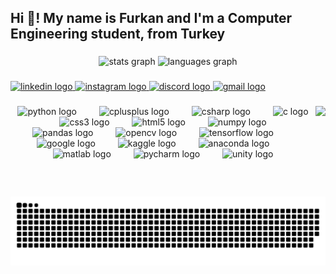 <h2 align="left">Hi 👋! My name is Furkan and I'm a Computer Engineering student, from Turkey</h2>

###

<div align="center">
  <img src="https://github-readme-stats.vercel.app/api?username=xNart06&hide_title=false&hide_rank=false&show_icons=true&include_all_commits=true&count_private=true&disable_animations=false&theme=dracula&locale=en&hide_border=false" height="150" alt="stats graph"  />
  <img src="https://github-readme-stats.vercel.app/api/top-langs?username=xNart06&locale=en&hide_title=false&layout=compact&card_width=320&langs_count=5&theme=dracula&hide_border=false" height="150" alt="languages graph"  />
</div>

###

<div align="left">
  <a href="https://www.linkedin.com/in/furkanhamzabolat/" target="_blank">
    <img src="https://img.shields.io/static/v1?message=LinkedIn&logo=linkedin&label=&color=0077B5&logoColor=white&labelColor=&style=for-the-badge" height="35" alt="linkedin logo"  />
  </a>
  <a href="https://www.instagram.com/x_nart/" target="_blank">
    <img src="https://img.shields.io/static/v1?message=Instagram&logo=instagram&label=&color=E4405F&logoColor=white&labelColor=&style=for-the-badge" height="35" alt="instagram logo"  />
  </a>
  <a href="xNart" target="_blank">
    <img src="https://img.shields.io/static/v1?message=Discord&logo=discord&label=&color=7289DA&logoColor=white&labelColor=&style=for-the-badge" height="35" alt="discord logo"  />
  </a>
  <a href="furkanhamzabolat@gmail.com" target="_blank">
    <img src="https://img.shields.io/static/v1?message=Gmail&logo=gmail&label=&color=D14836&logoColor=white&labelColor=&style=for-the-badge" height="35" alt="gmail logo"  />
  </a>
</div>

###

<img align="right" height="145" src="https://media.tenor.com/lNtmoshuUI8AAAAi/bahroo-hacker.gif"  />

###

<div align="center">
  <img src="https://cdn.jsdelivr.net/gh/devicons/devicon/icons/python/python-original.svg" height="43" alt="python logo"  />
  <img width="28" />
  <img src="https://cdn.jsdelivr.net/gh/devicons/devicon/icons/cplusplus/cplusplus-original.svg" height="43" alt="cplusplus logo"  />
  <img width="28" />
  <img src="https://cdn.jsdelivr.net/gh/devicons/devicon/icons/csharp/csharp-original.svg" height="43" alt="csharp logo"  />
  <img width="28" />
  <img src="https://cdn.jsdelivr.net/gh/devicons/devicon/icons/c/c-original.svg" height="43" alt="c logo"  />
  <img width="28" />
  <img src="https://cdn.jsdelivr.net/gh/devicons/devicon/icons/css3/css3-original.svg" height="43" alt="css3 logo"  />
  <img width="28" />
  <img src="https://cdn.jsdelivr.net/gh/devicons/devicon/icons/html5/html5-original.svg" height="43" alt="html5 logo"  />
  <img width="28" />
  <img src="https://cdn.jsdelivr.net/gh/devicons/devicon/icons/numpy/numpy-original.svg" height="43" alt="numpy logo"  />
  <img width="28" />
  <img src="https://cdn.jsdelivr.net/gh/devicons/devicon/icons/pandas/pandas-original.svg" height="43" alt="pandas logo"  />
  <img width="28" />
  <img src="https://cdn.jsdelivr.net/gh/devicons/devicon/icons/opencv/opencv-original.svg" height="43" alt="opencv logo"  />
  <img width="28" />
  <img src="https://cdn.jsdelivr.net/gh/devicons/devicon/icons/tensorflow/tensorflow-original.svg" height="43" alt="tensorflow logo"  />
  <img width="28" />
  <img src="https://cdn.jsdelivr.net/gh/devicons/devicon/icons/google/google-original.svg" height="43" alt="google logo"  />
  <img width="28" />
  <img src="https://cdn.jsdelivr.net/gh/devicons/devicon/icons/kaggle/kaggle-original.svg" height="43" alt="kaggle logo"  />
  <img width="28" />
  <img src="https://cdn.jsdelivr.net/gh/devicons/devicon/icons/anaconda/anaconda-original.svg" height="43" alt="anaconda logo"  />
  <img width="28" />
  <img src="https://cdn.jsdelivr.net/gh/devicons/devicon/icons/matlab/matlab-original.svg" height="43" alt="matlab logo"  />
  <img width="28" />
  <img src="https://cdn.jsdelivr.net/gh/devicons/devicon/icons/pycharm/pycharm-original.svg" height="43" alt="pycharm logo"  />
  <img width="28" />
  <img src="https://cdn.jsdelivr.net/gh/devicons/devicon/icons/unity/unity-original.svg" height="43" alt="unity logo"  />
</div>

###

<br clear="both">

<img src="https://raw.githubusercontent.com/xNart06/xNart06/output/snake.svg" alt="Snake animation" />

###
